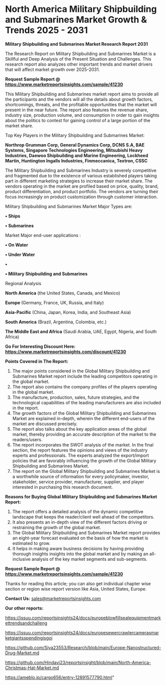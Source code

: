 # North America Military Shipbuilding and Submarines Market Growth & Trends 2025 - 2031

<strong>Military Shipbuilding and Submarines Market Research Report 2031</strong>

The Research Report on Military Shipbuilding and Submarines Market is a Skillful and Deep Analysis of the Present Situation and Challenges. This research report also analyzes other important trends and market drivers that will affect market growth over 2025-2031.

<strong>Request Sample Report @ <a href=https://www.marketreportsinsights.com/sample/41230>https://www.marketreportsinsights.com/sample/41230</a></strong>

This Military Shipbuilding and Submarines market report aims to provide all the participants and the vendors will all the details about growth factors, shortcomings, threats, and the profitable opportunities that the market will present in the near future. The report also features the revenue share, industry size, production volume, and consumption in order to gain insights about the politics to contest for gaining control of a large portion of the market share.

Top Key Players in the Military Shipbuilding and Submarines Market:

<strong>Northrop Grumman Corp, General Dynamics Corp, DCNS S.A, BAE Systems, Singapore Technologies Engineering, Mitsubishi Heavy Industries, Daewoo Shipbuilding and Marine Engineering, Lockheed Martin, Huntington Ingalls Industries, Finmeccanica, Textron, CSSC</strong>

The Military Shipbuilding and Submarines Industry is severely competitive and fragmented due to the existence of various established players taking part in different marketing strategies to increase their market share. The vendors operating in the market are profiled based on price, quality, brand, product differentiation, and product portfolio. The vendors are turning their focus increasingly on product customization through customer interaction.

Military Shipbuilding and Submarines Market Major Types are:

<strong>•  Ships

•  Submarines</strong>

Market Major end-user applications :

<strong>•  On Water

•  Under Water

•  

•  Military Shipbuilding and Submarines</strong>

Regional Analysis

</u><strong><b>North America</b></strong> (the United States, Canada, and Mexico)

<strong><b>Europe </b></strong>(Germany, France, UK, Russia, and Italy)

<strong><b>Asia-Pacific</b></strong> (China, Japan, Korea, India, and Southeast Asia)

<strong><b>South America</b></strong> (Brazil, Argentina, Colombia, etc.)

<strong><b>The Middle East and Africa</b></strong> (Saudi Arabia, UAE, Egypt, Nigeria, and South Africa)

<strong>Go For Interesting Discount Here: <a href=https://www.marketreportsinsights.com/discount/41230>https://www.marketreportsinsights.com/discount/41230</a></strong>

<strong>Points Covered in The Report:</strong>
<ol>
  <li>The major points considered in the Global Military Shipbuilding and Submarines Market report include the leading competitors operating in the global market.</li>
  <li>The report also contains the company profiles of the players operating in the global market.</li>
  <li>The manufacture, production, sales, future strategies, and the technological capabilities of the leading manufacturers are also included in the report.</li>
  <li>The growth factors of the Global Military Shipbuilding and Submarines Market are explained in-depth, wherein the different end-users of the market are discussed precisely.</li>
  <li>The report also talks about the key application areas of the global market, thereby providing an accurate description of the market to the readers/users.</li>
  <li>The report incorporates the SWOT analysis of the market. In the final section, the report features the opinions and views of the industry experts and professionals. The experts analyzed the export/import policies that are favorably influencing the growth of the Global Military Shipbuilding and Submarines Market.</li>
  <li>The report on the Global Military Shipbuilding and Submarines Market is a worthwhile source of information for every policymaker, investor, stakeholder, service provider, manufacturer, supplier, and player interested in purchasing this research document.</li>
</ol>
<strong>Reasons for Buying Global Military Shipbuilding and Submarines Market Report:</strong>

<ol>
  <li>The report offers a detailed analysis of the dynamic competitive landscape that keeps the reader/client well ahead of the competitors.</li>
  <li>It also presents an in-depth view of the different factors driving or restraining the growth of the global market.</li>
  <li>The Global Military Shipbuilding and Submarines Market report provides an eight-year forecast evaluated on the basis of how the market is estimated to grow.</li>
  <li>It helps in making aware business decisions by having providing thorough insights insights into the global market and by making an all-inclusive analysis of the key market segments and sub-segments.</li>
</ol>
<strong>Request Sample Report @ <a href=https://www.marketreportsinsights.com/sample/41230>https://www.marketreportsinsights.com/sample/41230</a></strong>


Thanks for reading this article; you can also get individual chapter wise section or region wise report version like Asia, United States, Europe.

<strong>Contact Us:</strong>
sales@marketreportsinsights.com

<strong>Our other reports:</strong>

<a href=https://issuu.com/reportsinsights24/docs/europeblowfillsealequipmentmarkettrendsandchalleng>https://issuu.com/reportsinsights24/docs/europeblowfillsealequipmentmarkettrendsandchalleng</a>

<a href=https://issuu.com/reportsinsights24/docs/europesewercrawlercamerasmarketgiantsspendingisgoi>https://issuu.com/reportsinsights24/docs/europesewercrawlercamerasmarketgiantsspendingisgoi</a>

<a href=https://github.com/Siya23553/Research/blob/main/Europe-Nanostructured-Drug-Market.md>https://github.com/Siya23553/Research/blob/main/Europe-Nanostructured-Drug-Market.md</a>

<a href=https://github.com/Hindavi23/reportsinsight/blob/main/North-America-Christmas-Hat-Market.md>https://github.com/Hindavi23/reportsinsight/blob/main/North-America-Christmas-Hat-Market.md</a>

<a href=https://ameblo.jp/cargo656/entry-12891577790.html>https://ameblo.jp/cargo656/entry-12891577790.html</a>"
